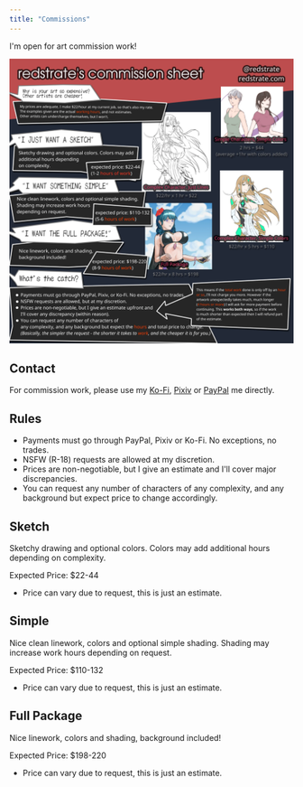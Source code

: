 ```yaml
---
title: "Commissions"
---
```


I'm open for art commission work!

![Commission sheet containg prices, information and rules](comshet.webp)

## Contact

For commission work, please use my [Ko-Fi](https://ko-fi.com/redstrate/commissions), [Pixiv](https://www.pixiv.net/en/users/58118005/request) or [PayPal](https://paypal.me/redstrate) me directly.

## Rules

* Payments must go through PayPal, Pixiv or Ko-Fi. No exceptions, no trades.
* NSFW (R-18) requests are allowed at my discretion.
* Prices are non-negotiable, but I give an estimate and I'll cover major discrepancies.
* You can request any number of characters of any complexity, and any background but expect price to change accordingly.

## Sketch

Sketchy drawing and optional colors. Colors may add additional hours depending on complexity.

Expected Price: $22-44
* Price can vary due to request, this is just an estimate.

## Simple

Nice clean linework, colors and optional simple shading. Shading may increase work hours depending on request.

Expected Price: $110-132
* Price can vary due to request, this is just an estimate.

## Full Package

Nice linework, colors and shading, background included!

Expected Price: $198-220
* Price can vary due to request, this is just an estimate.
